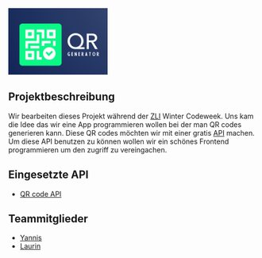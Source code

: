 <img alt="Logo Bild" src="./Resources/QR_Logo.png" width=200px>

## Projektbeschreibung

Wir bearbeiten dieses Projekt während der [ZLI](https://www.zli.ch/) Winter Codeweek. Uns kam die Idee das wir eine App programmieren wollen bei der man QR codes generieren kann. Diese QR codes möchten wir mit einer gratis [API](https://goqr.me/api/) machen. Um diese API benutzen zu können wollen wir ein schönes Frontend programmieren um den zugriff zu vereingachen.

## Eingesetzte API
- [QR code API](https://goqr.me/api/)

## Teammitglieder
- [Yannis](https://github.com/yanniskuenzler)
- [Laurin](https://github.com/yutive)
